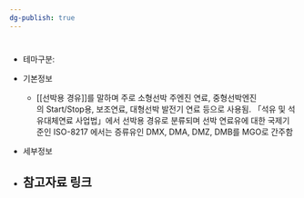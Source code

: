 ```yaml
---
dg-publish: true
---
```

#


- 테마구분: 



- 기본정보
	- [[선박용 경유]]를 말하며 주로 소형선박 주엔진 연료, 중형선박엔진의 Start/Stop용, 보조연료, 대형선박 발전기 연료 등으로 사용됨. 「석유 및 석유대체연료 사업법」에서 선박용 경유로 분류되며 선박 연료유에 대한 국제기준인 ISO-8217 에서는 증류유인 DMX, DMA, DMZ, DMB를 MGO로 간주함


- 세부정보




- 참고자료 링크
	- 


